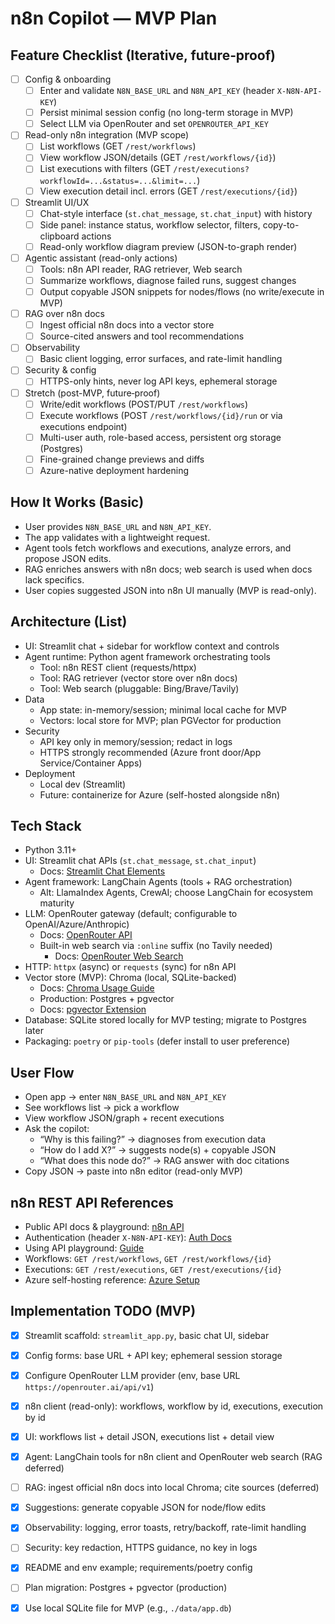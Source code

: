 # n8n Copilot — MVP Plan

## Feature Checklist (Iterative, future‑proof)
- [ ] Config & onboarding
  - [ ] Enter and validate `N8N_BASE_URL` and `N8N_API_KEY` (header `X-N8N-API-KEY`)
  - [ ] Persist minimal session config (no long-term storage in MVP)
  - [ ] Select LLM via OpenRouter and set `OPENROUTER_API_KEY`
- [ ] Read-only n8n integration (MVP scope)
  - [ ] List workflows (GET `/rest/workflows`)
  - [ ] View workflow JSON/details (GET `/rest/workflows/{id}`)
  - [ ] List executions with filters (GET `/rest/executions?workflowId=...&status=...&limit=...`)
  - [ ] View execution detail incl. errors (GET `/rest/executions/{id}`)
- [ ] Streamlit UI/UX
  - [ ] Chat-style interface (`st.chat_message`, `st.chat_input`) with history
  - [ ] Side panel: instance status, workflow selector, filters, copy-to-clipboard actions
  - [ ] Read-only workflow diagram preview (JSON-to-graph render)
- [ ] Agentic assistant (read-only actions)
  - [ ] Tools: n8n API reader, RAG retriever, Web search
  - [ ] Summarize workflows, diagnose failed runs, suggest changes
  - [ ] Output copyable JSON snippets for nodes/flows (no write/execute in MVP)
- [ ] RAG over n8n docs
  - [ ] Ingest official n8n docs into a vector store
  - [ ] Source-cited answers and tool recommendations
- [ ] Observability
  - [ ] Basic client logging, error surfaces, and rate-limit handling
- [ ] Security & config
  - [ ] HTTPS-only hints, never log API keys, ephemeral storage
- [ ] Stretch (post-MVP, future‑proof)
  - [ ] Write/edit workflows (POST/PUT `/rest/workflows`)
  - [ ] Execute workflows (POST `/rest/workflows/{id}/run` or via executions endpoint)
  - [ ] Multi-user auth, role-based access, persistent org storage (Postgres)
  - [ ] Fine-grained change previews and diffs
  - [ ] Azure-native deployment hardening

## How It Works (Basic)
- User provides `N8N_BASE_URL` and `N8N_API_KEY`.
- The app validates with a lightweight request.
- Agent tools fetch workflows and executions, analyze errors, and propose JSON edits.
- RAG enriches answers with n8n docs; web search is used when docs lack specifics.
- User copies suggested JSON into n8n UI manually (MVP is read-only).

## Architecture (List)
- UI: Streamlit chat + sidebar for workflow context and controls
- Agent runtime: Python agent framework orchestrating tools
  - Tool: n8n REST client (requests/httpx)
  - Tool: RAG retriever (vector store over n8n docs)
  - Tool: Web search (pluggable: Bing/Brave/Tavily)
- Data
  - App state: in-memory/session; minimal local cache for MVP
  - Vectors: local store for MVP; plan PGVector for production
- Security
  - API key only in memory/session; redact in logs
  - HTTPS strongly recommended (Azure front door/App Service/Container Apps)
- Deployment
  - Local dev (Streamlit)
  - Future: containerize for Azure (self-hosted alongside n8n)

## Tech Stack
- Python 3.11+
- UI: Streamlit chat APIs (`st.chat_message`, `st.chat_input`)
  - Docs: [Streamlit Chat Elements](https://docs.streamlit.io/library/api-reference/chat)
- Agent framework: LangChain Agents (tools + RAG orchestration)
  - Alt: LlamaIndex Agents, CrewAI; choose LangChain for ecosystem maturity
- LLM: OpenRouter gateway (default; configurable to OpenAI/Azure/Anthropic)
  - Docs: [OpenRouter API](https://openrouter.ai/docs)
  - Built-in web search via `:online` suffix (no Tavily needed)
    - Docs: [OpenRouter Web Search](https://openrouter.ai/docs/features/web-search)
- HTTP: `httpx` (async) or `requests` (sync) for n8n API
- Vector store (MVP): Chroma (local, SQLite-backed)
  - Docs: [Chroma Usage Guide](https://docs.trychroma.com/usage-guide)
  - Production: Postgres + pgvector
  - Docs: [pgvector Extension](https://github.com/pgvector/pgvector)
- Database: SQLite stored locally for MVP testing; migrate to Postgres later
- Packaging: `poetry` or `pip-tools` (defer install to user preference)

## User Flow
- Open app → enter `N8N_BASE_URL` and `N8N_API_KEY`
- See workflows list → pick a workflow
- View workflow JSON/graph + recent executions
- Ask the copilot:
  - “Why is this failing?” → diagnoses from execution data
  - “How do I add X?” → suggests node(s) + copyable JSON
  - “What does this node do?” → RAG answer with doc citations
- Copy JSON → paste into n8n editor (read-only MVP)

## n8n REST API References
- Public API docs & playground: [n8n API](https://docs.n8n.io/api/)
- Authentication (header `X-N8N-API-KEY`): [Auth Docs](https://docs.n8n.io/api/authentication/)
- Using API playground: [Guide](https://docs.n8n.io/api/using-api-playground/)
- Workflows: `GET /rest/workflows`, `GET /rest/workflows/{id}`
- Executions: `GET /rest/executions`, `GET /rest/executions/{id}`
- Azure self-hosting reference: [Azure Setup](https://docs.n8n.io/hosting/installation/server-setups/azure/)

## Implementation TODO (MVP)
- [x] Streamlit scaffold: `streamlit_app.py`, basic chat UI, sidebar
- [x] Config forms: base URL + API key; ephemeral session storage
- [x] Configure OpenRouter LLM provider (env, base URL `https://openrouter.ai/api/v1`)
- [x] n8n client (read-only): workflows, workflow by id, executions, execution by id
- [x] UI: workflows list + detail JSON, executions list + detail view
- [x] Agent: LangChain tools for n8n client and OpenRouter web search (RAG deferred)
- [ ] RAG: ingest official n8n docs into local Chroma; cite sources (deferred)
- [x] Suggestions: generate copyable JSON for node/flow edits
- [x] Observability: logging, error toasts, retry/backoff, rate-limit handling
- [ ] Security: key redaction, HTTPS guidance, no key in logs
- [x] README and env example; requirements/poetry config
- [ ] Plan migration: Postgres + pgvector (production)
 - [x] Use local SQLite file for MVP (e.g., `./data/app.db`)



